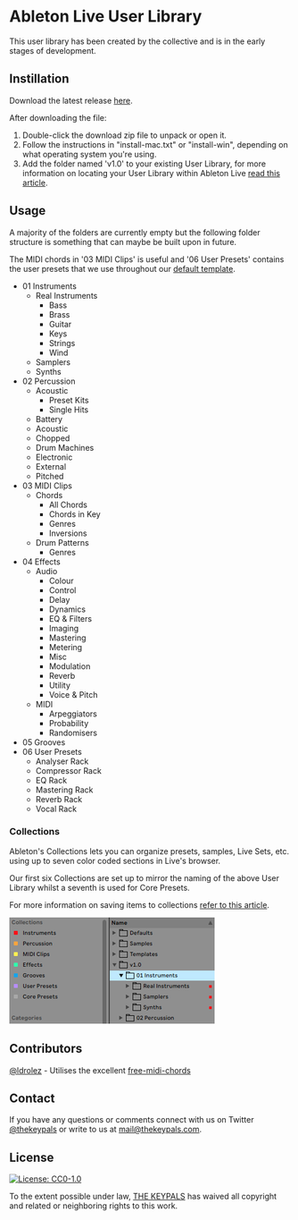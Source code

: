 # Ableton Live User Library

This user library has been created by the collective and is in the early stages of development.

## Instillation

Download the latest release [here](https://github.com/thekeypals/ableton-live-user-library/releases/).

After downloading the file:

1. Double-click the download zip file to unpack or open it.
2. Follow the instructions in "install-mac.txt" or "install-win", depending on what operating system you're using.
3. Add the folder named 'v1.0' to your existing User Library, for more information on locating your User Library within Ableton Live [read this article](https://help.ableton.com/hc/en-us/articles/209774085-The-User-Library).

## Usage

A majority of the folders are currently empty but the following folder structure is something that can maybe be built upon in future.

The MIDI chords in '03 MIDI Clips' is useful and '06 User Presets' contains the user presets that we use throughout our [default template](https://github.com/thekeypals/ableton-live-project-template).

* 01 Instruments
  * Real Instruments
    * Bass
    * Brass
    * Guitar
    * Keys
    * Strings
    * Wind
  * Samplers
  * Synths
* 02 Percussion
  * Acoustic
    * Preset Kits
    * Single Hits
  * Battery
  * Acoustic
  * Chopped
  * Drum Machines
  * Electronic
  * External
  * Pitched
* 03 MIDI Clips
  * Chords
    * All Chords
    * Chords in Key
    * Genres
    * Inversions
  * Drum Patterns
    * Genres
* 04 Effects
  * Audio
    * Colour
    * Control
    * Delay
    * Dynamics
    * EQ & Filters
    * Imaging
    * Mastering
    * Metering
    * Misc
    * Modulation
    * Reverb
    * Utility
    * Voice & Pitch
  * MIDI
    * Arpeggiators
    * Probability
    * Randomisers
* 05 Grooves
* 06 User Presets
  *  Analyser Rack
  *  Compressor Rack
  *  EQ Rack
  *  Mastering Rack
  *  Reverb Rack
  *  Vocal Rack

### Collections

Ableton's Collections lets you can organize presets, samples, Live Sets, etc. using up to seven color coded sections in Live's browser.

Our first six Collections are set up to mirror the naming of the above User Library whilst a seventh is used for Core Presets.

For more information on saving items to collections [refer to this article](https://help.ableton.com/hc/en-us/articles/360000268570-Using-Collections-).

![User Library](https://github.com/thekeypals/ableton-live-user-library/blob/main/images/ableton-live-collections.png)

## Contributors

[@ldrolez](https://github.com/ldrolez/) - Utilises the excellent [free-midi-chords](https://github.com/ldrolez/free-midi-chords)

## Contact

If you have any questions or comments connect with us on Twitter [@thekeypals](https://twitter.com/intent/tweet?screen_name=thekeypals) or write to us at <mail@thekeypals.com>.

## License

[![License: CC0-1.0](https://img.shields.io/badge/License-CC0_1.0-lightgrey.svg)](http://creativecommons.org/publicdomain/zero/1.0/)

To the extent possible under law, [THE KEYPALS](https://www.thekeypals.com/) has waived all copyright and related or neighboring rights to this work.
